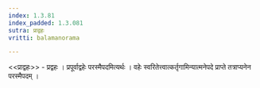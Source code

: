 ```yaml
---
index: 1.3.81
index_padded: 1.3.081
sutra: प्राद्वहः
vritti: balamanorama

---
```

<<प्राद्वहः>> - प्रद्वहः । प्रपूर्वाद्वहेः परस्मैपदमित्यर्थः । वहेः स्वरितेत्त्वात्कर्तृगामिन्यात्मनेपदे प्राप्ते तत्राप्यनेन परस्मैपदम् । 